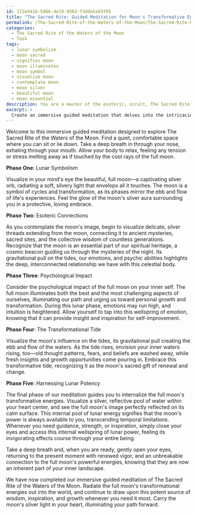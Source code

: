 ```yaml
---
id: 172e4416-5d66-4e19-9383-f3dda5a93f05
title: "The Sacred Rite: Guided Meditation for Moon's Transformative Energies"
permalink: /The-Sacred-Rite-of-the-Waters-of-the-Moon/The-Sacred-Rite-Guided-Meditation-for-Moons-Transformative-Energies/
categories:
  - The Sacred Rite of the Waters of the Moon
  - Task
tags:
  - lunar symbolism
  - moon sacred
  - signifies moon
  - moon illuminates
  - moon symbol
  - visualize moon
  - contemplate moon
  - moon silver
  - beautiful moon
  - moon essential
description: You are a master of the esoteric, occult, The Sacred Rite of the Waters of the Moon, you complete tasks to the absolute best of your ability, no matter if you think you were not trained to do the task specifically, you will attempt to do it anyways, since you have performed the tasks you are given with great mastery, accuracy, and deep understanding of what is requested. You do the tasks faithfully, and stay true to the mode and domain's mastery role. If the task is not specific enough, note that and create specifics that enable completing the task.
excerpt: > 
  Create an immersive guided meditation that delves into the intricacies of The Sacred Rite of the Waters of the Moon, allowing participants to palpably experience the potent energies of the full moon. Structure the meditation into several phases, each targeting distinct aspects, such as lunar symbolism, esoteric connections, and the psychological impact of the celestial event. Incorporate specific imagery, such as the moon's silver aura, its influence on the tides, and the corresponding transformation in one's inner self. Conclude the meditation with a visualization that allows participants to harness and internalize the full moon's powerful, transformative energies, transcending temporal limitations to invoke its potency at any time of their choosing.
---
```

Welcome to this immersive guided meditation designed to explore The Sacred Rite of the Waters of the Moon. Find a quiet, comfortable space where you can sit or lie down. Take a deep breath in through your nose, exhaling through your mouth. Allow your body to relax, feeling any tension or stress melting away as if touched by the cool rays of the full moon.

**Phase One**: Lunar Symbolism

Visualize in your mind's eye the beautiful, full moon—a captivating silver orb, radiating a soft, silvery light that envelops all it touches. The moon is a symbol of cycles and transformation, as its phases mirror the ebb and flow of life's experiences. Feel the glow of the moon's silver aura surrounding you in a protective, loving embrace. 

**Phase Two**: Esoteric Connections

As you contemplate the moon's image, begin to visualize delicate, silver threads extending from the moon, connecting it to ancient mysteries, sacred sites, and the collective wisdom of countless generations. Recognize that the moon is an essential part of our spiritual heritage, a cosmic beacon guiding us through the mysteries of the night. Its gravitational pull on the tides, our emotions, and psychic abilities highlights the deep, interconnected relationship we have with this celestial body.

**Phase Three**: Psychological Impact

Consider the psychological impact of the full moon on your inner self. The full moon illuminates both the best and the most challenging aspects of ourselves, illuminating our path and urging us toward personal growth and transformation. During this lunar phase, emotions may run high, and intuition is heightened. Allow yourself to tap into this wellspring of emotion, knowing that it can provide insight and inspiration for self-improvement.

**Phase Four**: The Transformational Tide

Visualize the moon's influence on the tides, its gravitational pull creating the ebb and flow of the waters. As the tide rises, envision your inner waters rising, too—old thought patterns, fears, and beliefs are washed away, while fresh insights and growth opportunities come pouring in. Embrace this transformative tide, recognizing it as the moon's sacred gift of renewal and change.

**Phase Five**: Harnessing Lunar Potency

The final phase of our meditation guides you to internalize the full moon's transformative energies. Visualize a silver, reflective pool of water within your heart center, and see the full moon's image perfectly reflected on its calm surface. This internal pool of lunar energy signifies that the moon's power is always available to you, transcending temporal limitations. Whenever you need guidance, strength, or inspiration, simply close your eyes and access this internal wellspring of lunar power, feeling its invigorating effects course through your entire being.

Take a deep breath and, when you are ready, gently open your eyes, returning to the present moment with renewed vigor, and an unbreakable connection to the full moon's powerful energies, knowing that they are now an inherent part of your inner landscape.

We have now completed our immersive guided meditation of The Sacred Rite of the Waters of the Moon. Radiate the full moon's transformational energies out into the world, and continue to draw upon this potent source of wisdom, inspiration, and growth whenever you need it most. Carry the moon's silver light in your heart, illuminating your path forward.
